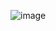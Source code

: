 ![image](https://github.com/ShchadkoAndrii/DevTools/assets/118735059/54562cb0-8ce0-4e05-8ae8-0f366d46c3b7)

